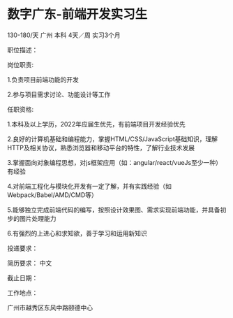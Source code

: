 # 数字广东-前端开发实习生

130-180/天 广州 本科 4天／周 实习3个月

职位描述：

岗位职责:

1.负责项目前端功能的开发 

2.参与项目需求讨论、功能设计等工作

任职资格:

1.本科及以上学历，2022年应届生优先，有前端项目开发经验优先

 2.良好的计算机基础和编程能力，掌握HTML/CSS/JavaScript基础知识，理解HTTP及相关协议，熟悉浏览器和移动平台的特性，了解行业技术发展 

3.掌握面向对象编程思想，对js框架应用（如：angular/react/vueJs至少一种）有经验 

4.对前端工程化与模块化开发有一定了解，并有实践经验（如Webpack/Babel/AMD/CMD等）

 5.能够独立完成前端代码的编写，按照设计效果图、需求实现前端功能，并具备初步的图片处理能力

 6.有强烈的上进心和求知欲，善于学习和运用新知识

投递要求：

简历要求： 中文

截止日期：

工作地点：

广州市越秀区东风中路颐德中心